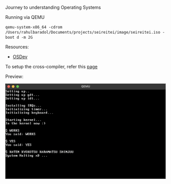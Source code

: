 Journey to understanding Operating Systems

Running via QEMU
```
qemu-system-x86_64 -cdrom /Users/rahulbaradol/Documents/projects/seireitei/image/seireitei.iso -boot d -m 2G
```

Resources: 
- [OSDev](https://wiki.osdev.org/Expanded_Main_Page)

To setup the cross-compiler, refer this [page](https://wiki.osdev.org/GCC_Cross-Compiler)

Preview:

![Preview is supposed to be here :(](./assets/pic1.png)